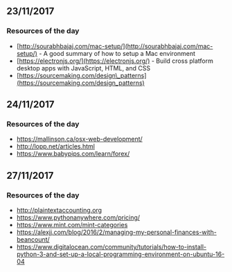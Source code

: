 ## 23/11/2017

### Resources of the day

* [http://sourabhbajaj.com/mac-setup/](http://sourabhbajaj.com/mac-setup/) - A good summary of how to setup a Mac environment
* [https://electronjs.org/](https://electronjs.org/) - Build cross platform desktop apps with JavaScript, HTML, and CSS
* [https://sourcemaking.com/design\_patterns](https://sourcemaking.com/design_patterns)

## 24/11/2017

### Resources of the day

* https://mallinson.ca/osx-web-development/
* http://lopp.net/articles.html
* https://www.babypips.com/learn/forex/

## 27/11/2017

### Resources of the day

* http://plaintextaccounting.org
* https://www.pythonanywhere.com/pricing/
* https://www.mint.com/mint-categories
* https://alexjj.com/blog/2016/2/managing-my-personal-finances-with-beancount/
* https://www.digitalocean.com/community/tutorials/how-to-install-python-3-and-set-up-a-local-programming-environment-on-ubuntu-16-04